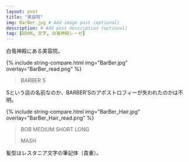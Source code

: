 ```yaml
---
layout: post
title: "美容院"
img: BarBer.jpg # Add image post (optional)
description: # Add post description (optional)
tag: [DDON, 文字, 白竜神殿レーゼ]
---
```


白竜神殿にある美容院。

{% include string-compare.html img="BarBer.jpg" overlay="BarBer_read.png" %}

> BARBER S

Sという店の名前なのか、BARBER'Sのアポストロフィーが失われたのかは不明。

{% include string-compare.html img="BarBer_Hair.jpg" overlay="BarBer_Hair_read.png" %}

> BOB MEDIUM SHORT LONG
>
> MASH

髪型はレスタニア文字の筆記体（貴重）。

